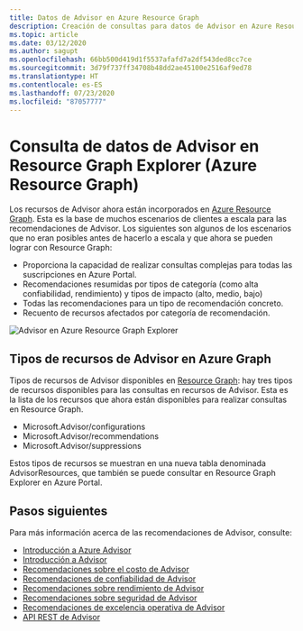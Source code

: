 ```yaml
---
title: Datos de Advisor en Azure Resource Graph
description: Creación de consultas para datos de Advisor en Azure Resource Graph
ms.topic: article
ms.date: 03/12/2020
ms.author: sagupt
ms.openlocfilehash: 66bb500d419d1f5537afafd7a2df543ded8cc7ce
ms.sourcegitcommit: 3d79f737ff34708b48dd2ae45100e2516af9ed78
ms.translationtype: HT
ms.contentlocale: es-ES
ms.lasthandoff: 07/23/2020
ms.locfileid: "87057777"
---
```

# <a name="query-for-advisor-data-in-resource-graph-explorer-azure-resource-graph"></a>Consulta de datos de Advisor en Resource Graph Explorer (Azure Resource Graph)

Los recursos de Advisor ahora están incorporados en [Azure Resource Graph](https://azure.microsoft.com/features/resource-graph/). Esta es la base de muchos escenarios de clientes a escala para las recomendaciones de Advisor. Los siguientes son algunos de los escenarios que no eran posibles antes de hacerlo a escala y que ahora se pueden lograr con Resource Graph:
* Proporciona la capacidad de realizar consultas complejas para todas las suscripciones en Azure Portal.
* Recomendaciones resumidas por tipos de categoría (como alta confiabilidad, rendimiento) y tipos de impacto (alto, medio, bajo)
* Todas las recomendaciones para un tipo de recomendación concreto.
* Recuento de recursos afectados por categoría de recomendación.

![Advisor en Azure Resource Graph Explorer](./media/azure-resource-graph-1.png)  


## <a name="advisor-resource-types-in-azure-graph"></a>Tipos de recursos de Advisor en Azure Graph

Tipos de recursos de Advisor disponibles en [Resource Graph](../governance/resource-graph/index.yml): hay tres tipos de recursos disponibles para las consultas en recursos de Advisor. Esta es la lista de los recursos que ahora están disponibles para realizar consultas en Resource Graph.
* Microsoft.Advisor/configurations
* Microsoft.Advisor/recommendations
* Microsoft.Advisor/suppressions

Estos tipos de recursos se muestran en una nueva tabla denominada AdvisorResources, que también se puede consultar en Resource Graph Explorer en Azure Portal.


## <a name="next-steps"></a>Pasos siguientes

Para más información acerca de las recomendaciones de Advisor, consulte:
* [Introducción a Azure Advisor](advisor-overview.md)
* [Introducción a Advisor](advisor-get-started.md)
* [Recomendaciones sobre el costo de Advisor](advisor-cost-recommendations.md)
* [Recomendaciones de confiabilidad de Advisor](advisor-high-availability-recommendations.md)
* [Recomendaciones sobre rendimiento de Advisor](advisor-performance-recommendations.md)
* [Recomendaciones sobre seguridad de Advisor](advisor-security-recommendations.md)
* [Recomendaciones de excelencia operativa de Advisor](advisor-operational-excellence-recommendations.md)
* [API REST de Advisor](/rest/api/advisor/)
